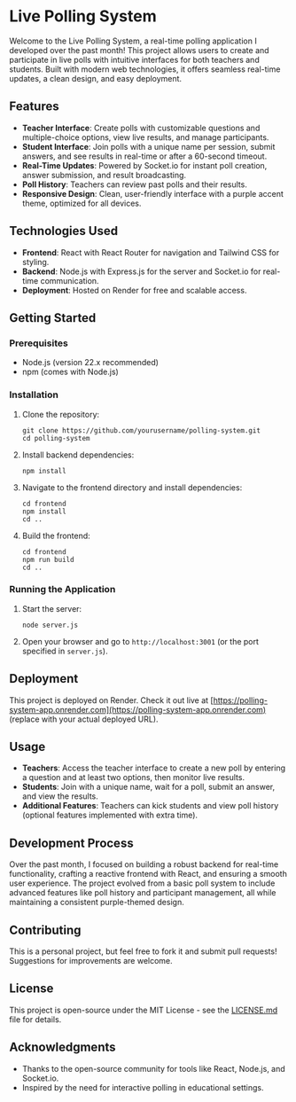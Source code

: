 # Live Polling System

Welcome to the Live Polling System, a real-time polling application I developed over the past month! This project allows users to create and participate in live polls with intuitive interfaces for both teachers and students. Built with modern web technologies, it offers seamless real-time updates, a clean design, and easy deployment.

## Features

- **Teacher Interface**: Create polls with customizable questions and multiple-choice options, view live results, and manage participants.
- **Student Interface**: Join polls with a unique name per session, submit answers, and see results in real-time or after a 60-second timeout.
- **Real-Time Updates**: Powered by Socket.io for instant poll creation, answer submission, and result broadcasting.
- **Poll History**: Teachers can review past polls and their results.
- **Responsive Design**: Clean, user-friendly interface with a purple accent theme, optimized for all devices.

## Technologies Used

- **Frontend**: React with React Router for navigation and Tailwind CSS for styling.
- **Backend**: Node.js with Express.js for the server and Socket.io for real-time communication.
- **Deployment**: Hosted on Render for free and scalable access.

## Getting Started

### Prerequisites
- Node.js (version 22.x recommended)
- npm (comes with Node.js)

### Installation
1. Clone the repository:
   ```
   git clone https://github.com/yourusername/polling-system.git
   cd polling-system
   ```
2. Install backend dependencies:
   ```
   npm install
   ```
3. Navigate to the frontend directory and install dependencies:
   ```
   cd frontend
   npm install
   cd ..
   ```
4. Build the frontend:
   ```
   cd frontend
   npm run build
   cd ..
   ```

### Running the Application
1. Start the server:
   ```
   node server.js
   ```
2. Open your browser and go to `http://localhost:3001` (or the port specified in `server.js`).

## Deployment
This project is deployed on Render. Check it out live at [https://polling-system-app.onrender.com](https://polling-system-app.onrender.com) (replace with your actual deployed URL).

## Usage
- **Teachers**: Access the teacher interface to create a new poll by entering a question and at least two options, then monitor live results.
- **Students**: Join with a unique name, wait for a poll, submit an answer, and view the results.
- **Additional Features**: Teachers can kick students and view poll history (optional features implemented with extra time).

## Development Process
Over the past month, I focused on building a robust backend for real-time functionality, crafting a reactive frontend with React, and ensuring a smooth user experience. The project evolved from a basic poll system to include advanced features like poll history and participant management, all while maintaining a consistent purple-themed design.

## Contributing
This is a personal project, but feel free to fork it and submit pull requests! Suggestions for improvements are welcome.

## License
This project is open-source under the MIT License - see the [LICENSE.md](LICENSE.md) file for details.

## Acknowledgments
- Thanks to the open-source community for tools like React, Node.js, and Socket.io.
- Inspired by the need for interactive polling in educational settings.